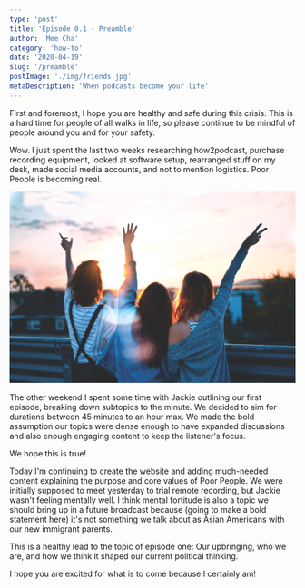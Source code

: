 ```yaml
---
type: 'post'
title: 'Episode 0.1 - Preamble'
author: 'Mee Cha'
category: 'how-to'
date: '2020-04-19'
slug: '/preamble'
postImage: './img/friends.jpg'
metaDescription: 'When podcasts become your life'
---
```


First and foremost, I hope you are healthy and safe during this crisis. This is a hard time for people of all walks in life, so please continue to be mindful of people around you and for your safety.

Wow. I just spent the last two weeks researching how2podcast, purchase recording equipment, looked at software setup, rearranged stuff on my desk, made social media accounts, and not to mention logistics. Poor People is becoming real.

![Alt Text](./img/friends.jpg)

The other weekend I spent some time with Jackie outlining our first episode, breaking down subtopics to the minute. We decided to aim for durations between 45 minutes to an hour max. We made the bold assumption our topics were dense enough to have expanded discussions and also enough engaging content to keep the listener's focus.

We hope this is true!

Today I'm continuing to create the website and adding much-needed content explaining the purpose and core values of Poor People. We were initially supposed to meet yesterday to trial remote recording, but Jackie wasn't feeling mentally well. I think mental fortitude is also a topic we should bring up in a future broadcast because (going to make a bold statement here) it's not something we talk about as Asian Americans with our new immigrant parents.

This is a healthy lead to the topic of episode one: Our upbringing, who we are, and how we think it shaped our current political thinking.

I hope you are excited for what is to come because I certainly am!
